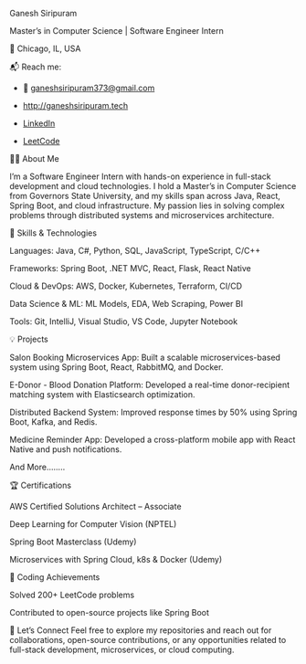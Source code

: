 Ganesh Siripuram

Master’s in Computer Science | Software Engineer Intern

📍 Chicago, IL, USA  

📬 Reach me:

- 📧 ganeshsiripuram373@gmail.com

- http://ganeshsiripuram.tech
 
- [LinkedIn](http://linkedin.com/in/sganesh4)
  
- [LeetCode](https://leetcode.com/SiripuramGanesh7/)


👨‍💻 About Me

I’m a Software Engineer Intern with hands-on experience in full-stack development and cloud technologies. I hold a Master’s in Computer Science from Governors State University, and my skills span across Java, React, Spring Boot, and cloud infrastructure. My passion lies in solving complex problems through distributed systems and microservices architecture.

🚀 Skills & Technologies

Languages: Java, C#, Python, SQL, JavaScript, TypeScript, C/C++

Frameworks: Spring Boot, .NET MVC, React, Flask, React Native

Cloud & DevOps: AWS, Docker, Kubernetes, Terraform, CI/CD

Data Science & ML: ML Models, EDA, Web Scraping, Power BI

Tools: Git, IntelliJ, Visual Studio, VS Code, Jupyter Notebook

💡 Projects

Salon Booking Microservices App: Built a scalable microservices-based system using Spring Boot, React, RabbitMQ, and Docker.

E-Donor - Blood Donation Platform: Developed a real-time donor-recipient matching system with Elasticsearch optimization.

Distributed Backend System: Improved response times by 50% using Spring Boot, Kafka, and Redis.

Medicine Reminder App: Developed a cross-platform mobile app with React Native and push notifications.

And More........

🏆 Certifications

AWS Certified Solutions Architect – Associate

Deep Learning for Computer Vision (NPTEL)

Spring Boot Masterclass (Udemy)

Microservices with Spring Cloud, k8s & Docker (Udemy)

🎯 Coding Achievements

Solved 200+ LeetCode problems

Contributed to open-source projects like Spring Boot

🔧 Let’s Connect
Feel free to explore my repositories and reach out for collaborations, open-source contributions, or any opportunities related to full-stack development, microservices, or cloud computing.
